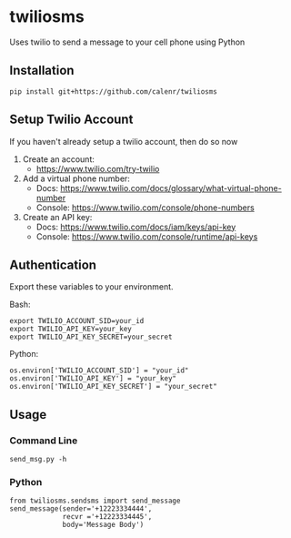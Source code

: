 # twiliosms
Uses twilio to send a message to your cell phone using Python

## Installation
```
pip install git+https://github.com/calenr/twiliosms
```
## Setup Twilio Account
If you haven't already setup a twilio account, then do so now
1. Create an account: 
   - https://www.twilio.com/try-twilio
2. Add a virtual phone number: 
   - Docs: https://www.twilio.com/docs/glossary/what-virtual-phone-number
   - Console: https://www.twilio.com/console/phone-numbers
3. Create an API key: 
   - Docs: https://www.twilio.com/docs/iam/keys/api-key
   - Console: https://www.twilio.com/console/runtime/api-keys

## Authentication
Export these variables to your environment.

Bash:
```
export TWILIO_ACCOUNT_SID=your_id
export TWILIO_API_KEY=your_key
export TWILIO_API_KEY_SECRET=your_secret
```

Python:
```
os.environ['TWILIO_ACCOUNT_SID'] = "your_id"
os.environ['TWILIO_API_KEY'] = "your_key"
os.environ['TWILIO_API_KEY_SECRET'] = "your_secret"
```

## Usage
### Command Line
```
send_msg.py -h
```
### Python
```
from twiliosms.sendsms import send_message
send_message(sender='+12223334444',
             recvr ='+12223334445',
             body='Message Body')
```
